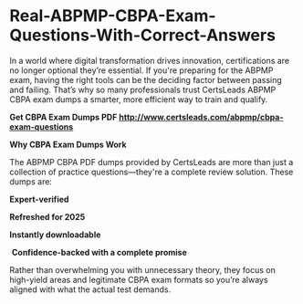 # Real-ABPMP-CBPA-Exam-Questions-With-Correct-Answers
<p>In a world where digital transformation drives innovation, certifications are no longer optional they&rsquo;re essential. If you&#39;re preparing for the ABPMP exam, having the right tools can be the deciding factor between passing and failing. That&rsquo;s why so many professionals trust CertsLeads ABPMP CBPA exam dumps a smarter, more efficient way to train and qualify.</p> <p><strong>Get CBPA Exam Dumps PDF&nbsp;<a href="http://www.certsleads.com/abpmp/cbpa-exam-questions">http://www.certsleads.com/abpmp/cbpa-exam-questions</a></strong></p> <p><strong>Why CBPA Exam Dumps Work</strong></p> <p>The ABPMP CBPA PDF dumps provided by CertsLeads are more than just a collection of practice questions&mdash;they&#39;re a complete review solution. These dumps are:</p> <p><strong>Expert-verified</strong></p> <p><strong>Refreshed for 2025</strong></p> <p><strong>Instantly downloadable</strong></p> <p>&nbsp;<strong>Confidence-backed with a complete promise</strong></p> <p>Rather than overwhelming you with unnecessary theory, they focus on high-yield areas and legitimate CBPA exam formats so you&rsquo;re always aligned with what the actual test demands.</p> <p>&nbsp;</p>
